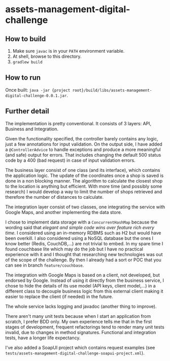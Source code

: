 # assets-management-digital-challenge

## How to build
  1. Make sure `javac` is in your `PATH` environment variable.
  2. At shell, browse to this directory.
  3. `gradlew build`

## How to run
  Once built: `java -jar {project root}/build/libs/assets-management-digital-challenge-0.0.1.jar`.

## Further detail
The implementation is pretty conventional. It consists of 3 layers: API, 
Business and Integration.

Given the functionality specified, the controller barely contains any logic, 
just a few annotations for input validation. On the output side, I have added 
a `@ControllerAdvice` to handle exceptions and produce a more meaningful 
(and safe) output for errors. That includes changing the default 500 status 
code by a 400 (bad request) in case of input validation errors.

The business layer consist of one class (and its interface), which contains the 
application logic. The update of the coordinates once a shop is saved is done 
in a non blocking manner. The algorithm to calculate the closest shop to the 
location is anything but efficient. With more time (and possibly some research) 
I would develop a way to limit the number of shops retrieved and therefore the 
number of distances to calculate.

The integration layer consist of two classes, one integrating the service with
Google Maps, and another implementing the data store.

I chose to implement data storage with a `ConcurrentHashMap` because the 
wording said that _elegant and simple code wins over feature rich every time_.
I considered using an in-memory RDBMS such as H2 but would have been overkill. 
I also considered using a NoSQL database but the ones I know better (Redis, 
CouchDB,...) are not trivial to embed. In my spare time I found couchbase lite
which may do the job but I have no practical experience with it and I thought 
that researching new technologies was out of the scope of the challenge.
By then I already had a sort or POC that you can see in branch `feature/couchbase`.

The integration with Google Maps is based on a client, not developed, but 
endorsed by Google. Instead of using it directly from the business service, I
chose to hide the details of its use model (API keys, client model,...) in a 
different class to decouple business logic from this external client making it
easier to replace the client (if needed) in the future.

The whole service lacks logging and javadoc (another thing to improve).

There aren't many unit tests because when I start an application from scratch, 
I prefer BDD only. My own experience tells me that in the first stages of 
development, frequent refactorings tend to render many unit tests invalid, 
due to changes in method signatures. Functional and integration tests, have a
longer life expectancy.

I've also added a SoapUI project which contains request examples (see 
`tests/assets-management-digital-challenge-soapui-project.xml`).
